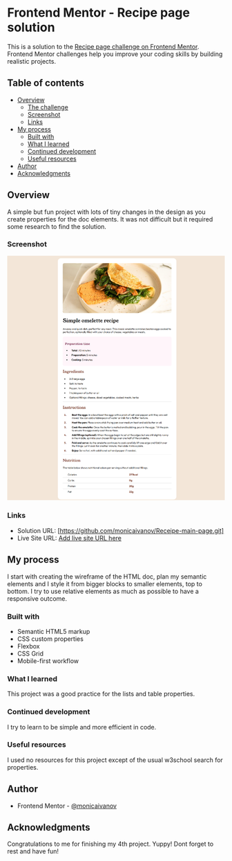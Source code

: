 # Frontend Mentor - Recipe page solution

This is a solution to the [Recipe page challenge on Frontend Mentor](https://www.frontendmentor.io/challenges/recipe-page-KiTsR8QQKm). Frontend Mentor challenges help you improve your coding skills by building realistic projects.

## Table of contents

- [Overview](#overview)
  - [The challenge](#the-challenge)
  - [Screenshot](#screenshot)
  - [Links](#links)
- [My process](#my-process)
  - [Built with](#built-with)
  - [What I learned](#what-i-learned)
  - [Continued development](#continued-development)
  - [Useful resources](#useful-resources)
- [Author](#author)
- [Acknowledgments](#acknowledgments)


## Overview
A simple but fun project with lots of tiny changes in the design as you create properties for the doc elements. It was not difficult but it required some research to find the solution. 

### Screenshot

![](./ReceipeMainPageScreenshot.png)

### Links

- Solution URL: [https://github.com/monicaivanov/Receipe-main-page.git]
- Live Site URL: [Add live site URL here](https://your-live-site-url.com)

## My process
I start with creating the wireframe of the HTML doc, plan my semantic elements and I style it from bigger blocks to smaller elements, top to bottom. I try to use relative elements as much as possible to have a responsive outcome.  

### Built with

- Semantic HTML5 markup
- CSS custom properties
- Flexbox
- CSS Grid
- Mobile-first workflow

### What I learned

This project was a good practice for the lists and table properties. 

### Continued development

I try to learn to be simple and more efficient in code. 

### Useful resources

I used no resources for this project except of the usual w3school search for properties.

## Author

- Frontend Mentor - [@monicaivanov](https://www.frontendmentor.io/profile/monicaivanov)


## Acknowledgments

Congratulations to me for finishing my 4th project. Yuppy! Dont forget to rest and have fun!
